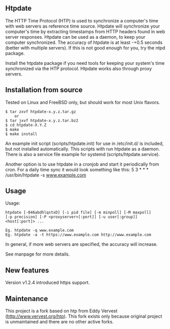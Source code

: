 Htpdate
-------

The HTTP Time Protocol (HTP) is used to synchronize a computer's time
with web servers as reference time source. Htpdate will synchronize your
computer's time by extracting timestamps from HTTP headers found
in web server responses. Htpdate can be used as a daemon, to keep your
computer synchronized.
The accuracy of htpdate is at least -+0.5 seconds (better with multiple
servers). If this is not good enough for you, try the ntpd package.

Install the htpdate package if you need tools for keeping your system's
time synchronized via the HTP protocol. Htpdate works also through
proxy servers.


Installation from source
------------------------

Tested on Linux and FreeBSD only, but should work for most Unix flavors.

	$ tar zxvf htpdate-x.y.z.tar.gz
		or
	$ tar jxvf htpdate-x.y.z.tar.bz2
	$ cd htpdate-X.Y.Z
	$ make
	$ make install

An example init script (scripts/htpdate.init) for use in /etc/init.d/
is included, but not installed automatically. This scripts with run
htpdate as a daemon.
There is also a service file example for systemd (scripts/htpdate.service).

Another option is to use htpdate in a cronjob and start it periodically
from cron. For a daily time sync it would look something like this:
5 3 * * * /usr/bin/htpdate -s www.example.com


Usage
-----

Usage:

    htpdate [-046abdhlqstxD] [-i pid file] [-m minpoll] [-M maxpoll]
	[-p precision] [-P <proxyserver>[:port]] [-u user[:group]]
	<host[:port]> ...

	Eg. htpdate -q www.example.com
	Eg. htpdate -a -t https://www.example.com http://www.example.com

In general, if more web servers are specified, the accuracy will increase.

See manpage for more details.

New features
------------

Version v1.2.4 introduced https support.

Maintenance
-----------

This project is a fork based on htp from Eddy Vervest (http://www.vervest.org/htp).
This fork exists only because original project is unmaintained and there are no other
active forks.
